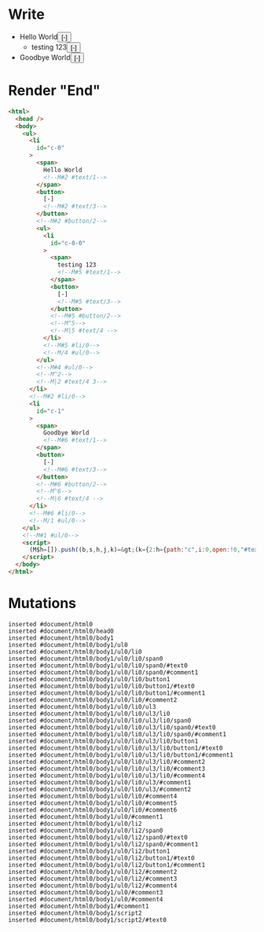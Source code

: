 # Write
  <ul><li id=c-0><span>Hello World<!M#2 #text/1></span><button>[-]<!M#2 #text/3></button><!M#2 #button/2><ul><li id=c-0-0><span>testing 123<!M#5 #text/1></span><button>[-]<!M#5 #text/3></button><!M#5 #button/2><!M^5><!M|5 #text/4 ></li><!M#5 #li/0><!M/4 #ul/0></ul><!M#4 #ul/0><!M^2><!M|2 #text/4 3></li><!M#2 #li/0><li id=c-1><span>Goodbye World<!M#6 #text/1></span><button>[-]<!M#6 #text/3></button><!M#6 #button/2><!M^6><!M|6 #text/4 ></li><!M#6 #li/0><!M/1 #ul/0></ul><!M#1 #ul/0><script>(M$h=[]).push((b,s,h,j,k)=>(k={2:h={path:"c",i:0,open:!0,"#text/4!":j={comment:{text:"Hello World",comments:[{text:"testing 123"}]},id:"c-0"},"#text/4(":b("packages/translator/src/__tests__/fixtures/basic-inert-collapsible-tree/components/comments.marko_2_renderer")},3:j,5:{path:"c-0",i:0,open:!0},6:{path:"c",i:1,open:!0}},j._=h,k),[5,"packages/translator/src/__tests__/fixtures/basic-inert-collapsible-tree/components/comments.marko_1_open",2,"packages/translator/src/__tests__/fixtures/basic-inert-collapsible-tree/components/comments.marko_1_open",6,"packages/translator/src/__tests__/fixtures/basic-inert-collapsible-tree/components/comments.marko_1_open",])</script>


# Render "End"
```html
<html>
  <head />
  <body>
    <ul>
      <li
        id="c-0"
      >
        <span>
          Hello World
          <!--M#2 #text/1-->
        </span>
        <button>
          [-]
          <!--M#2 #text/3-->
        </button>
        <!--M#2 #button/2-->
        <ul>
          <li
            id="c-0-0"
          >
            <span>
              testing 123
              <!--M#5 #text/1-->
            </span>
            <button>
              [-]
              <!--M#5 #text/3-->
            </button>
            <!--M#5 #button/2-->
            <!--M^5-->
            <!--M|5 #text/4 -->
          </li>
          <!--M#5 #li/0-->
          <!--M/4 #ul/0-->
        </ul>
        <!--M#4 #ul/0-->
        <!--M^2-->
        <!--M|2 #text/4 3-->
      </li>
      <!--M#2 #li/0-->
      <li
        id="c-1"
      >
        <span>
          Goodbye World
          <!--M#6 #text/1-->
        </span>
        <button>
          [-]
          <!--M#6 #text/3-->
        </button>
        <!--M#6 #button/2-->
        <!--M^6-->
        <!--M|6 #text/4 -->
      </li>
      <!--M#6 #li/0-->
      <!--M/1 #ul/0-->
    </ul>
    <!--M#1 #ul/0-->
    <script>
      (M$h=[]).push((b,s,h,j,k)=&gt;(k={2:h={path:"c",i:0,open:!0,"#text/4!":j={comment:{text:"Hello World",comments:[{text:"testing 123"}]},id:"c-0"},"#text/4(":b("packages/translator/src/__tests__/fixtures/basic-inert-collapsible-tree/components/comments.marko_2_renderer")},3:j,5:{path:"c-0",i:0,open:!0},6:{path:"c",i:1,open:!0}},j._=h,k),[5,"packages/translator/src/__tests__/fixtures/basic-inert-collapsible-tree/components/comments.marko_1_open",2,"packages/translator/src/__tests__/fixtures/basic-inert-collapsible-tree/components/comments.marko_1_open",6,"packages/translator/src/__tests__/fixtures/basic-inert-collapsible-tree/components/comments.marko_1_open",])
    </script>
  </body>
</html>
```

# Mutations
```
inserted #document/html0
inserted #document/html0/head0
inserted #document/html0/body1
inserted #document/html0/body1/ul0
inserted #document/html0/body1/ul0/li0
inserted #document/html0/body1/ul0/li0/span0
inserted #document/html0/body1/ul0/li0/span0/#text0
inserted #document/html0/body1/ul0/li0/span0/#comment1
inserted #document/html0/body1/ul0/li0/button1
inserted #document/html0/body1/ul0/li0/button1/#text0
inserted #document/html0/body1/ul0/li0/button1/#comment1
inserted #document/html0/body1/ul0/li0/#comment2
inserted #document/html0/body1/ul0/li0/ul3
inserted #document/html0/body1/ul0/li0/ul3/li0
inserted #document/html0/body1/ul0/li0/ul3/li0/span0
inserted #document/html0/body1/ul0/li0/ul3/li0/span0/#text0
inserted #document/html0/body1/ul0/li0/ul3/li0/span0/#comment1
inserted #document/html0/body1/ul0/li0/ul3/li0/button1
inserted #document/html0/body1/ul0/li0/ul3/li0/button1/#text0
inserted #document/html0/body1/ul0/li0/ul3/li0/button1/#comment1
inserted #document/html0/body1/ul0/li0/ul3/li0/#comment2
inserted #document/html0/body1/ul0/li0/ul3/li0/#comment3
inserted #document/html0/body1/ul0/li0/ul3/li0/#comment4
inserted #document/html0/body1/ul0/li0/ul3/#comment1
inserted #document/html0/body1/ul0/li0/ul3/#comment2
inserted #document/html0/body1/ul0/li0/#comment4
inserted #document/html0/body1/ul0/li0/#comment5
inserted #document/html0/body1/ul0/li0/#comment6
inserted #document/html0/body1/ul0/#comment1
inserted #document/html0/body1/ul0/li2
inserted #document/html0/body1/ul0/li2/span0
inserted #document/html0/body1/ul0/li2/span0/#text0
inserted #document/html0/body1/ul0/li2/span0/#comment1
inserted #document/html0/body1/ul0/li2/button1
inserted #document/html0/body1/ul0/li2/button1/#text0
inserted #document/html0/body1/ul0/li2/button1/#comment1
inserted #document/html0/body1/ul0/li2/#comment2
inserted #document/html0/body1/ul0/li2/#comment3
inserted #document/html0/body1/ul0/li2/#comment4
inserted #document/html0/body1/ul0/#comment3
inserted #document/html0/body1/ul0/#comment4
inserted #document/html0/body1/#comment1
inserted #document/html0/body1/script2
inserted #document/html0/body1/script2/#text0
```